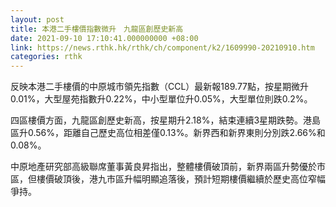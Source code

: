 ```yaml
---
layout: post
title: 本港二手樓價指數微升　九龍區創歷史新高
date: 2021-09-10 17:10:41.000000000 +08:00
link: https://news.rthk.hk/rthk/ch/component/k2/1609990-20210910.htm
categories: rthk
---
```


反映本港二手樓價的中原城市領先指數（CCL）最新報189.77點，按星期微升0.01%，大型屋苑指數升0.22%，中小型單位升0.05%，大型單位則跌0.2%。

四區樓價方面，九龍區創歷史新高，按星期升2.18%，結束連續3星期跌勢。港島區升0.56%，距離自己歷史高位相差僅0.13%。新界西和新界東則分別跌2.66%和0.08%。

中原地產研究部高級聯席董事黃良昇指出，整體樓價破頂前，新界兩區升勢優於市區，但樓價破頂後，港九市區升幅明顯追落後，預計短期樓價繼續於歷史高位窄幅爭持。
